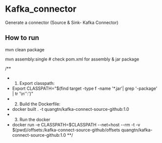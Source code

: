 # Kafka_connector
Generate a connector (Source &amp; Sink- Kafka Connector)

## How to run

mvn clean package

mvn assembly:single  # check pom.xml for assembly & jar package

/**
* 1) Export classpath:
*    Export CLASSPATH="$(find target -type f -name '*.jar'| grep '\-package' | tr '\n'':')"
* 2) Build the Dockerfile:
* docker built . -t quangtn/kafka-connect-source-github:1.0
* 3) Run the docker
* docker run -e CLASSPATH=$CLASSPATH --net=host --rm -t -v $(pwd)/offsets:/kafka-connect-source-github/offsets quangtn/kafka-connect-source-github:1.0
**/

